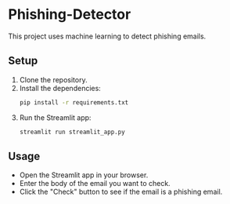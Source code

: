 # Phishing-Detector

This project uses machine learning to detect phishing emails.

## Setup

1. Clone the repository.
2. Install the dependencies:
    ```bash
    pip install -r requirements.txt
    ```
3. Run the Streamlit app:
    ```bash
    streamlit run streamlit_app.py
    ```

## Usage

- Open the Streamlit app in your browser.
- Enter the body of the email you want to check.
- Click the "Check" button to see if the email is a phishing email.
